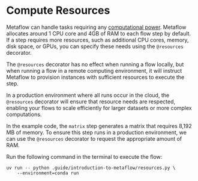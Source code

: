 # Compute Resources

Metaflow can handle tasks requiring any [computational power](https://docs.metaflow.org/scaling/remote-tasks/requesting-resources). Metaflow allocates around 1 CPU core and 4GB of RAM to each flow step by default. If a step requires more resources, such as additional CPU cores, memory, disk space, or GPUs, you can specify these needs using the `@resources` decorator. 

The `@resources` decorator has no effect when running a flow locally, but when running a flow in a remote computing environment, it will instruct Metaflow to provision instances with sufficient resources to execute the step.

In a production environment where all runs occur in the cloud, the `@resources` decorator will ensure that resource needs are respected, enabling your flows to scale efficiently for larger datasets or more complex computations. 

In the example code, the `matrix` step generates a matrix that requires 8,192 MB of memory. To ensure this step runs in a production environment, we can use the `@resources` decorator to request the appropriate amount of RAM.

Run the following command in the terminal to execute the flow:

```shell
uv run -- python .guide/introduction-to-metaflow/resources.py \
    --environment=conda run
```